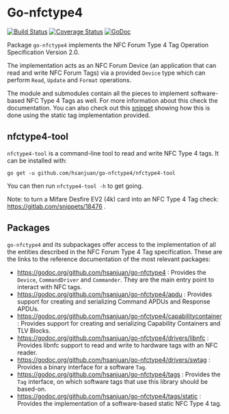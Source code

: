 Go-nfctype4
===========

[![Build Status](https://travis-ci.org/hsanjuan/go-nfctype4.svg?branch=master)](https://travis-ci.org/hsanjuan/go-nfctype4)
[![Coverage Status](https://coveralls.io/repos/github/hsanjuan/go-nfctype4/badge.svg?branch=master)](https://coveralls.io/github/hsanjuan/go-nfctype4?branch=master)
[![GoDoc](https://godoc.org/github.com/hsanjuan/go-nfctype4?status.svg)](http://godoc.org/github.com/hsanjuan/go-nfctype4)

Package `go-nfctype4` implements the NFC Forum Type 4 Tag Operation Specification Version 2.0.

The implementation acts as an NFC Forum Device (an application that can read and write NFC Forum Tags) via a provided `Device` type which can perform `Read`, `Update` and `Format` operations.

The module and submodules contain all the pieces to implement software-based NFC Type 4 Tags as well. For more information about this check the documentation. You can also check out this [snippet](https://gitlab.com/snippets/18718) showing how this is done using the static tag implementation provided.

nfctype4-tool
-------------

`nfctype4-tool` is a command-line tool to read and write NFC Type 4 tags. It can be installed with:

`go get -u github.com/hsanjuan/go-nfctype4/nfctype4-tool`

You can then run `nfctype4-tool -h` to get going.

Note: to turn a Mifare Desfire EV2 (4k) card into an NFC Type 4 Tag check: https://gitlab.com/snippets/18476 .

Packages
--------

`go-nfctype4` and its subpackages offer access to the implementation of all the entities described in the NFC Forum Type 4 Tag specification. These are the links to the reference documentation of the most relevant packages:

  * https://godoc.org/github.com/hsanjuan/go-nfctype4 : Provides the `Device`, `CommandDriver` and `Commander`. They are the main entry point to interact with NFC tags.
  * https://godoc.org/github.com/hsanjuan/go-nfctype4/apdu : Provides support for creating and serializing Command APDUs and Response APDUs.
  * https://godoc.org/github.com/hsanjuan/go-nfctype4/capabilitycontainer : Provides support for creating and serializing Capability Containers and TLV Blocks.
  * https://godoc.org/github.com/hsanjuan/go-nfctype4/drivers/libnfc : Provides libnfc support to read and write to hardware tags with an NFC reader.
  * https://godoc.org/github.com/hsanjuan/go-nfctype4/drivers/swtag : Provides a binary interface for a software `Tag`.
  * https://godoc.org/github.com/hsanjuan/go-nfctype4/tags : Provides the `Tag` interface, on which software tags that use this library should be based-on.
  * https://godoc.org/github.com/hsanjuan/go-nfctype4/tags/static : Provides the implementation of a software-based static NFC Type 4 tag.

